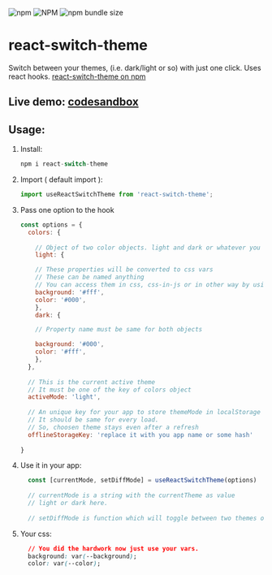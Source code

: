 ![npm](https://img.shields.io/npm/dw/react-switch-theme)
![NPM](https://img.shields.io/npm/l/react-switch-theme)
![npm bundle size](https://img.shields.io/bundlephobia/minzip/react-switch-theme)
# react-switch-theme
Switch between your themes, (i.e. dark/light or so) with just one click. Uses react hooks.
[react-switch-theme on npm](https://www.npmjs.com/package/react-switch-theme "Go to NPM page")

## Live demo: [codesandbox](https://codesandbox.io/embed/elastic-noether-c048l "Go to code sand box example")

## Usage:

  1. Install:

      ```javascript
      npm i react-switch-theme
      ``` 

  2. Import ( default import ):

      ```javascript
      import useReactSwitchTheme from 'react-switch-theme'; 
      ```

  3. Pass one option to the hook

      ```javascript
      const options = {
        colors: {
        
          // Object of two color objects. light and dark or whatever you call them.
          light: {

          // These properties will be converted to css vars
          // These can be named anything
          // You can access them in css, css-in-js or in other way by using 'var(--propName)'
          background: '#fff',
          color: '#000',
          },
          dark: {

          // Property name must be same for both objects

          background: '#000',
          color: '#fff',
          },
        },
        
        // This is the current active theme
        // It must be one of the key of colors object
        activeMode: 'light',
        
        // An unique key for your app to store themeMode in localStorage
        // It should be same for every load.
        // So, choosen theme stays even after a refresh
        offlineStorageKey: 'replace it with you app name or some hash'
        
      }
      ```
    
  4. Use it in your app:
  
      ```javascript
        const [currentMode, setDiffMode] = useReactSwitchTheme(options)
        
        // currentMode is a string with the currentTheme as value
        // light or dark here.
        
        // setDiffMode is function which will toggle between two themes on call.
      ```
      
  5. Your css:
    
      ```css
        // You did the hardwork now just use your vars.
        background: var(--background);
        color: var(--color);
      ```
  
  
  
